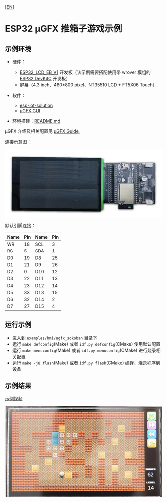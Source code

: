 [[EN]](./ugfx_sokoban_en.md)

# ESP32 μGFX 推箱子游戏示例

## 示例环境

- 硬件：
	* [ESP32\_LCD\_EB\_V1](../../../documents/evaluation_boards/ESP32_LCDKit_guide_cn.md) 开发板（该示例需要搭配使用带 wrover 模组的 [ESP32 DevKitC](https://docs.espressif.com/projects/esp-idf/en/stable/hw-reference/modules-and-boards.html#esp32-devkitc-v4) 开发板）
	* 屏幕（4.3 inch、480*800 pixel、NT35510 LCD + FT5X06 Touch）
- 软件：
	* [esp-iot-solution](https://github.com/espressif/esp-iot-solution)
	* [μGFX GUI](https://ugfx.io/)

- 环境搭建：[README.md](../../../README.md#preparation)

μGFX 介绍及相关配置见 [μGFX Guide](../../../documents/hmi_solution/ugfx/ugfx_guide_cn.md)。

连接示意图：

<div align="center"><img src="../../../documents/_static/hmi_solution/lcd480x800_connect.jpg" width = "700" alt="lcd480x800_connect" align=center /></div>  

默认引脚连接：

Name | Pin | Name | Pin
-------- | -------- | -------- | --------
WR | 18 | SCL | 3
RS | 5 | SDA | 1
D0 | 19 | D8 | 25
D1 | 21 | D9 | 26
D2 | 0 | D10 | 12
D3 | 22 | D11 | 13
D4 | 23 | D12 | 14
D5 | 33 | D13 | 15
D6 | 32 | D14 | 2
D7 | 27 | D15 | 4

## 运行示例

- 进入到 `examples/hmi/ugfx_sokoban` 目录下
- 运行 `make defconfig`(Make) 或者 `idf.py defconfig`(CMake) 使用默认配置
- 运行 `make menuconfig`(Make) 或者 `idf.py menuconfig`(CMake) 进行烧录相关配置
- 运行 `make -j8 flash`(Make) 或者 `idf.py flash`(CMake) 编译、烧录程序到设备

## 示例结果

[示例视频](http://demo.iot.espressif.cn:8887/cmp/demo/ugfx_sokoban.mp4)

<div align="center"><img src="../../../documents/_static/hmi_solution/ugfx/ugfx_sokoban.jpg" width = "500" alt="μgfx_sokoban" align=center /></div>  